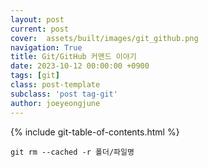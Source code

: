 ```yaml
---
layout: post
current: post
cover:  assets/built/images/git_github.png
navigation: True
title: Git/GitHub 커맨드 이야기
date: 2023-10-12 00:00:00 +0900
tags: [git]
class: post-template
subclass: 'post tag-git'
author: joeyeongjune
---
```


{% include git-table-of-contents.html %}

```
git rm --cached -r 폴더/파일명
```